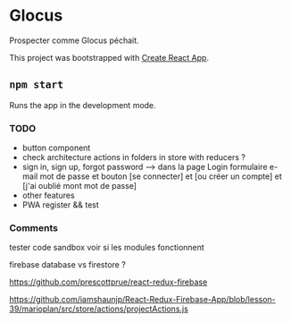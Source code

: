 # Glocus

Prospecter comme Glocus péchait.

This project was bootstrapped with [Create React App](https://github.com/facebook/create-react-app).

## `npm start`

Runs the app in the development mode.

### TODO

- button component
- check architecture actions in folders in store with reducers ?
- sign in, sign up, forgot password --> dans la page Login formulaire e-mail mot de passe et bouton [se connecter] et [ou créer un compte] et [j\'ai oublié mont mot de passe]
- other features
- PWA register && test

### Comments

tester code sandbox voir si les modules fonctionnent

firebase database vs firestore ?

https://github.com/prescottprue/react-redux-firebase

https://github.com/iamshaunjp/React-Redux-Firebase-App/blob/lesson-39/marioplan/src/store/actions/projectActions.js
